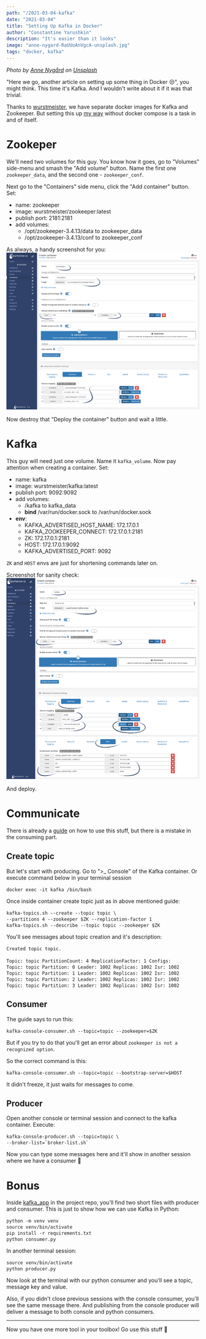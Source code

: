 ```yaml
---
path: "/2021-03-04-kafka"
date: "2021-03-04"
title: "Setting Up Kafka in Docker"
author: "Constantine Yarushkin"
description: "It's easier than it looks"
image: "anne-nygard-RaUUoAnVgcA-unsplash.jpg"
tags: "docker, kafka"
---
```

_Photo by_ [_Anne Nygård_](https://unsplash.com/@polarmermaid?utm_source=unsplash&amp;utm_medium=referral&amp;utm_content=creditCopyText) _on_ [_Unsplash_](https://unsplash.com/s/photos/envelope?utm_source=unsplash&amp;utm_medium=referral&amp;utm_content=creditCopyText)

"Here we go, another article on setting up some thing in Docker :unamused:", you might think. This time it's Kafka. And I wouldn't write about it if it was that trivial.

Thanks to [wurstmeister](https://github.com/wurstmeister/kafka-docker), we have separate docker images for Kafka and Zookeeper. But setting this up [my way](https://dev.to/c_v_ya/dockerizing-stuff-you-need-3b7m) without docker compose is a task in and of itself.

# Zookeper

We'll need two volumes for this guy. You know how it goes, go to "Volumes" side-menu and smash the "Add volume" button. Name the first one `zookeeper_data`, and the second one - `zookeeper_conf`.

Next go to the "Containers" side menu, click the "Add container" button. Set:

- name: zookeeper
- image: wurstmeister/zookeeper:latest
- publish port: 2181:2181
- add volumes:
  - /opt/zookeeper-3.4.13/data to zookeeper_data
  - /opt/zookeeper-3.4.13/conf to zookeeper_conf

As always, a handy screenshot for you:
![Zookeeper create container](https://raw.githubusercontent.com/c-v-ya/con-con/master/screenshots/Zookeeper.png "Zookeeper create container")

Now destroy that "Deploy the container" button and wait a little.

# Kafka

This guy will need just one volume. Name it `kafka_volume`. Now pay attention when creating a container. Set:

- name: kafka
- image: wurstmeister/kafka:latest
- publish port: 9092:9092
- add volumes:
  - /kafka to kafka_data
  - **bind** /var/run/docker.sock to /var/run/docker.sock
- **env**:
  - KAFKA\_ADVERTISED\_HOST\_NAME: 172.17.0.1
  - KAFKA\_ZOOKEEPER\_CONNECT: 172.17.0.1:2181
  - ZK: 172.17.0.1:2181
  - HOST: 172.17.0.1:9092
  - KAFKA\_ADVERTISED\_PORT: 9092

`ZK` and `HOST` envs are just for shortening commands later on.

Screenshot for sanity check:
![Kafka create container](https://raw.githubusercontent.com/c-v-ya/con-con/master/screenshots/Kafka.png "Kafka create container")

And deploy.

# Communicate

There is already a [guide](https://wurstmeister.github.io/kafka-docker) on how to use this stuff, but there is a mistake in the consuming part.

## Create topic

But let's start with producing. Go to ">\_ Console" of the Kafka container. Or execute command below in your terminal session

    docker exec -it kafka /bin/bash

Once inside container create topic just as in above mentioned guide:

    kafka-topics.sh --create --topic topic \
    --partitions 4 --zookeeper $ZK --replication-factor 1
    kafka-topics.sh --describe --topic topic --zookeeper $ZK

You'll see messages about topic creation and it's description:

    Created topic topic.

    Topic: topic PartitionCount: 4 ReplicationFactor: 1 Configs:
    Topic: topic Partition: 0 Leader: 1002 Replicas: 1002 Isr: 1002
    Topic: topic Partition: 1 Leader: 1002 Replicas: 1002 Isr: 1002
    Topic: topic Partition: 2 Leader: 1002 Replicas: 1002 Isr: 1002
    Topic: topic Partition: 3 Leader: 1002 Replicas: 1002 Isr: 1002

## Consumer

The guide says to run this:

    kafka-console-consumer.sh --topic=topic --zookeeper=$ZK

But if you try to do that you'll get an error about `zookeeper is not a recognized option`.

So the correct command is this:

    kafka-console-consumer.sh --topic=topic --bootstrap-server=$HOST

It didn't freeze, it just waits for messages to come.

## Producer

Open another console or terminal session and connect to the kafka container. Execute:

    kafka-console-producer.sh --topic=topic \
    --broker-list=`broker-list.sh`

Now you can type some messages here and it'll show in another session where we have a consumer :rocket:

# Bonus

Inside [kafka_app](https://github.com/c-v-ya/con-con/tree/master/flask_app) in the project repo, you'll find two short files with producer and consumer. This is just to show how we can use Kafka in Python:

    python -m venv venv
    source venv/bin/activate
    pip install -r requirements.txt
    python consumer.py

In another terminal session:

    source venv/bin/activate
    python producer.py

Now look at the terminal with our python consumer and you'll see a topic, message key and value.

Also, if you didn't close previous sessions with the console consumer, you'll see the same message there. And publishing from the console producer will deliver a message to both console and python consumers.

---

Now you have one more tool in your toolbox! Go use this stuff :muscle:
